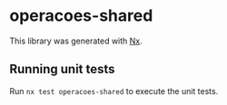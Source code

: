 # operacoes-shared

This library was generated with [Nx](https://nx.dev).

## Running unit tests

Run `nx test operacoes-shared` to execute the unit tests.
